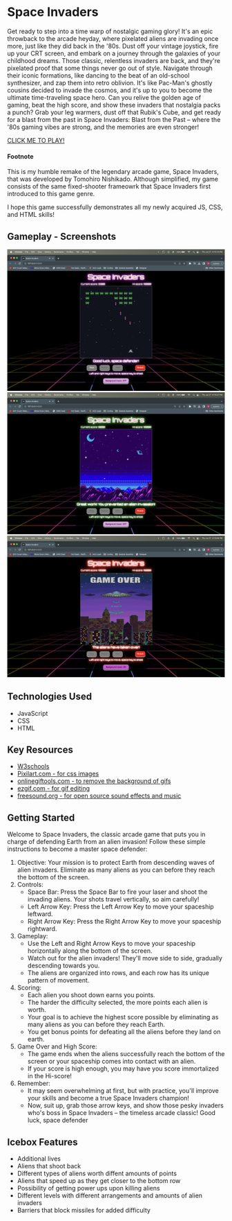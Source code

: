 # Space Invaders
Get ready to step into a time warp of nostalgic gaming glory! It's an epic throwback to the arcade heyday, where pixelated aliens are invading once more, just like they did back in the '80s. Dust off your vintage joystick, fire up your CRT screen, and embark on a journey through the galaxies of your childhood dreams. Those classic, relentless invaders are back, and they're pixelated proof that some things never go out of style. Navigate through their iconic formations, like dancing to the beat of an old-school synthesizer, and zap them into retro oblivion. It's like Pac-Man's ghostly cousins decided to invade the cosmos, and it's up to you to become the ultimate time-traveling space hero. Can you relive the golden age of gaming, beat the high score, and show these invaders that nostalgia packs a punch? Grab your leg warmers, dust off that Rubik's Cube, and get ready for a blast from the past in Space Invaders: Blast from the Past – where the '80s gaming vibes are strong, and the memories are even stronger!

[CLICK ME TO PLAY!](https://william-hu-codes.github.io/space-invaders/)

#### Footnote
This is my humble remake of the legendary arcade game, Space Invaders, that was developed by Tomohiro Nishikado. Although simplified, my game consists of the same fixed-shooter frameowrk that Space Invaders first introduced to this game genre.

I hope this game successfully demonstrates all my newly acquired JS, CSS, and HTML skills!

## Gameplay - Screenshots
<img src="assets/gameplay1.png">
<img src="assets/gameplay2.png">
<img src="assets/gameplay3.png">

## Technologies Used
- JavaScript
- CSS
- HTML

## Key Resources
- [W3schools]("https://www.w3schools.com/")
- [Pixilart.com - for css images]("https://www.pixilart.com/")
- [onlinegiftools.com - to remove the background of gifs]("https://onlinegiftools.com/create-transparent-gif)
- [ezgif.com - for gif editing]("https://ezgif.com/add-text")
- [freesound.org - for open source sound effects and music]("https://freesound.org/")

## Getting Started
Welcome to Space Invaders, the classic arcade game that puts you in charge of defending Earth from an alien invasion! Follow these simple instructions to become a master space defender:
1.	Objective: Your mission is to protect Earth from descending waves of alien invaders. Eliminate as many aliens as you can before they reach the bottom of the screen.
2.	Controls:
    - Space Bar: Press the Space Bar to fire your laser and shoot the invading aliens. Your shots travel vertically, so aim carefully!
    - Left Arrow Key: Press the Left Arrow Key to move your spaceship leftward.
    - Right Arrow Key: Press the Right Arrow Key to move your spaceship rightward.
3.	Gameplay:
    - Use the Left and Right Arrow Keys to move your spaceship horizontally along the bottom of the screen. 
    - Watch out for the alien invaders! They'll move side to side, gradually descending towards you. 
    - The aliens are organized into rows, and each row has its unique pattern of movement. 
4.	Scoring:
    - Each alien you shoot down earns you points. 
    - The harder the difficulty selected, the more points each alien is worth.
    - Your goal is to achieve the highest score possible by eliminating as many aliens as you can before they reach Earth.
    - You get bonus points for defeating all the aliens before they land on earth.
5.	Game Over and High Score:
    - The game ends when the aliens successfully reach the bottom of the screen or your spaceship comes into contact with an alien.
    - If your score is high enough, you may have you score immortalized in the Hi-score!
6.	Remember: 
    - It may seem overwhelming at first, but with practice, you'll improve your skills and become a true Space Invaders champion!
    - Now, suit up, grab those arrow keys, and show those pesky invaders who's boss in Space Invaders – the timeless arcade classic! Good luck, space defender


## Icebox Features
- Additional lives
- Aliens that shoot back
- Different types of aliens worth diffent amounts of points
- Aliens that speed up as they get closer to the bottom row
- Possibility of getting power ups upon killing aliens
- Different levels with different arrangements and amounts of alien invaders
- Barriers that block missiles for added difficulty